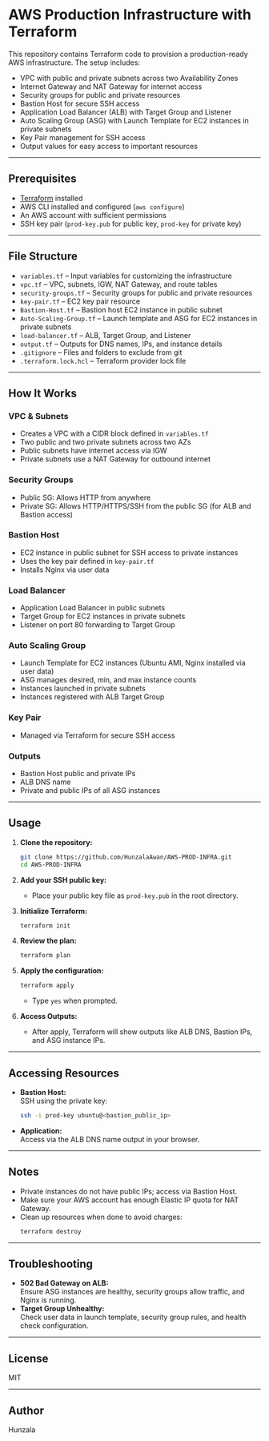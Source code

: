 # AWS Production Infrastructure with Terraform

This repository contains Terraform code to provision a production-ready AWS infrastructure. The setup includes:

- VPC with public and private subnets across two Availability Zones
- Internet Gateway and NAT Gateway for internet access
- Security groups for public and private resources
- Bastion Host for secure SSH access
- Application Load Balancer (ALB) with Target Group and Listener
- Auto Scaling Group (ASG) with Launch Template for EC2 instances in private subnets
- Key Pair management for SSH access
- Output values for easy access to important resources

---

## Prerequisites

- [Terraform](https://www.terraform.io/downloads.html) installed
- AWS CLI installed and configured (`aws configure`)
- An AWS account with sufficient permissions
- SSH key pair (`prod-key.pub` for public key, `prod-key` for private key)

---

## File Structure

- `variables.tf` – Input variables for customizing the infrastructure
- `vpc.tf` – VPC, subnets, IGW, NAT Gateway, and route tables
- `security-groups.tf` – Security groups for public and private resources
- `key-pair.tf` – EC2 key pair resource
- `Bastion-Host.tf` – Bastion host EC2 instance in public subnet
- `Auto-Scaling-Group.tf` – Launch template and ASG for EC2 instances in private subnets
- `load-balancer.tf` – ALB, Target Group, and Listener
- `output.tf` – Outputs for DNS names, IPs, and instance details
- `.gitignore` – Files and folders to exclude from git
- `.terraform.lock.hcl` – Terraform provider lock file

---

## How It Works

### VPC & Subnets

- Creates a VPC with a CIDR block defined in `variables.tf`
- Two public and two private subnets across two AZs
- Public subnets have internet access via IGW
- Private subnets use a NAT Gateway for outbound internet

### Security Groups

- Public SG: Allows HTTP from anywhere
- Private SG: Allows HTTP/HTTPS/SSH from the public SG (for ALB and Bastion access)

### Bastion Host

- EC2 instance in public subnet for SSH access to private instances
- Uses the key pair defined in `key-pair.tf`
- Installs Nginx via user data

### Load Balancer

- Application Load Balancer in public subnets
- Target Group for EC2 instances in private subnets
- Listener on port 80 forwarding to Target Group

### Auto Scaling Group

- Launch Template for EC2 instances (Ubuntu AMI, Nginx installed via user data)
- ASG manages desired, min, and max instance counts
- Instances launched in private subnets
- Instances registered with ALB Target Group

### Key Pair

- Managed via Terraform for secure SSH access

### Outputs

- Bastion Host public and private IPs
- ALB DNS name
- Private and public IPs of all ASG instances

---

## Usage

1. **Clone the repository:**
   ```sh
   git clone https://github.com/HunzalaAwan/AWS-PROD-INFRA.git
   cd AWS-PROD-INFRA
   ```

2. **Add your SSH public key:**
   - Place your public key file as `prod-key.pub` in the root directory.

3. **Initialize Terraform:**
   ```sh
   terraform init
   ```

4. **Review the plan:**
   ```sh
   terraform plan
   ```

5. **Apply the configuration:**
   ```sh
   terraform apply
   ```
   - Type `yes` when prompted.

6. **Access Outputs:**
   - After apply, Terraform will show outputs like ALB DNS, Bastion IPs, and ASG instance IPs.

---

## Accessing Resources

- **Bastion Host:**  
  SSH using the private key:
  ```sh
  ssh -i prod-key ubuntu@<bastion_public_ip>
  ```

- **Application:**  
  Access via the ALB DNS name output in your browser.

---

## Notes

- Private instances do not have public IPs; access via Bastion Host.
- Make sure your AWS account has enough Elastic IP quota for NAT Gateway.
- Clean up resources when done to avoid charges:
  ```sh
  terraform destroy
  ```

---

## Troubleshooting

- **502 Bad Gateway on ALB:**  
  Ensure ASG instances are healthy, security groups allow traffic, and Nginx is running.
- **Target Group Unhealthy:**  
  Check user data in launch template, security group rules, and health check configuration.

---

## License

MIT

---

## Author

Hunzala
